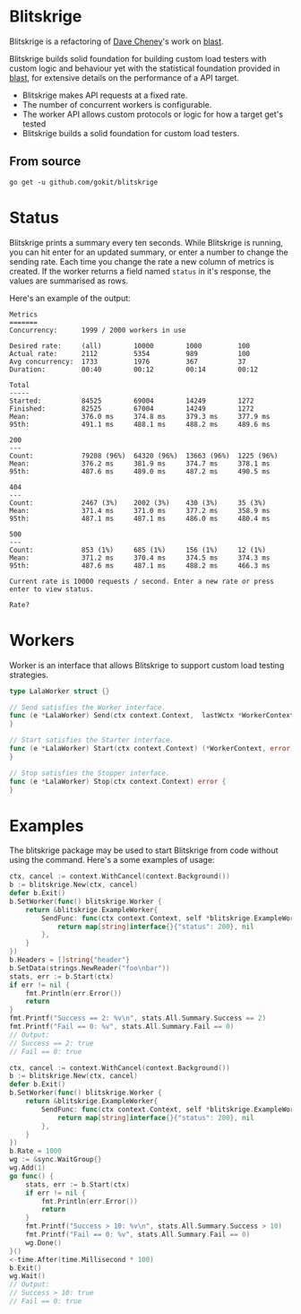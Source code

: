 Blitskrige
==========
Blitskrige is a refactoring of [Dave Cheney](https://github.com/dave)'s work on [blast](https://github.com/dave/blast/).

Blitskrige builds solid foundation for building custom load testers with custom logic and behaviour yet with the 
statistical foundation provided in [blast](https://github.com/dave/blast/), for extensive details on the performance
of a API target. 

 * Blitskrige makes API requests at a fixed rate.
 * The number of concurrent workers is configurable.
 * The worker API allows custom protocols or logic for how a target get's tested
 * Blitskrige builds a solid foundation for custom load testers.

 ## From source
 ```
 go get -u github.com/gokit/blitskrige
 ```

 Status
 ======

 Blitskrige prints a summary every ten seconds. While Blitskrige is running, you can hit enter for an updated
 summary, or enter a number to change the sending rate. Each time you change the rate a new column
 of metrics is created. If the worker returns a field named `status` in it's response, the values
 are summarised as rows.

 Here's an example of the output:

 ```
 Metrics
 =======
 Concurrency:      1999 / 2000 workers in use

 Desired rate:     (all)        10000        1000         100
 Actual rate:      2112         5354         989          100
 Avg concurrency:  1733         1976         367          37
 Duration:         00:40        00:12        00:14        00:12

 Total
 -----
 Started:          84525        69004        14249        1272
 Finished:         82525        67004        14249        1272
 Mean:             376.0 ms     374.8 ms     379.3 ms     377.9 ms
 95th:             491.1 ms     488.1 ms     488.2 ms     489.6 ms

 200
 ---
 Count:            79208 (96%)  64320 (96%)  13663 (96%)  1225 (96%)
 Mean:             376.2 ms     381.9 ms     374.7 ms     378.1 ms
 95th:             487.6 ms     489.0 ms     487.2 ms     490.5 ms

 404
 ---
 Count:            2467 (3%)    2002 (3%)    430 (3%)     35 (3%)
 Mean:             371.4 ms     371.0 ms     377.2 ms     358.9 ms
 95th:             487.1 ms     487.1 ms     486.0 ms     480.4 ms

 500
 ---
 Count:            853 (1%)     685 (1%)     156 (1%)     12 (1%)
 Mean:             371.2 ms     370.4 ms     374.5 ms     374.3 ms
 95th:             487.6 ms     487.1 ms     488.2 ms     466.3 ms

 Current rate is 10000 requests / second. Enter a new rate or press enter to view status.

 Rate?
 ```



Workers
=======

Worker is an interface that allows Blitskrige to support custom load testing strategies. 


```go
type LalaWorker struct {}

// Send satisfies the Worker interface.
func (e *LalaWorker) Send(ctx context.Context,  lastWctx *WorkerContext) (*WorkerContext, error) {
}

// Start satisfies the Starter interface.
func (e *LalaWorker) Start(ctx context.Context) (*WorkerContext, error) {
}

// Stop satisfies the Stopper interface.
func (e *LalaWorker) Stop(ctx context.Context) error {
}
```

Examples
========
The blitskrige package may be used to start Blitskrige from code without using the command. Here's a some 
examples of usage:

```go
ctx, cancel := context.WithCancel(context.Background())
b := blitskrige.New(ctx, cancel)
defer b.Exit()
b.SetWorker(func() blitskrige.Worker {
	return &blitskrige.ExampleWorker{
		SendFunc: func(ctx context.Context, self *blitskrige.ExampleWorker, in map[string]interface{}) (map[string]interface{}, error) {
			return map[string]interface{}{"status": 200}, nil
		},
	}
})
b.Headers = []string{"header"}
b.SetData(strings.NewReader("foo\nbar"))
stats, err := b.Start(ctx)
if err != nil {
	fmt.Println(err.Error())
	return
}
fmt.Printf("Success == 2: %v\n", stats.All.Summary.Success == 2)
fmt.Printf("Fail == 0: %v", stats.All.Summary.Fail == 0)
// Output:
// Success == 2: true
// Fail == 0: true
```

```go
ctx, cancel := context.WithCancel(context.Background())
b := blitskrige.New(ctx, cancel)
defer b.Exit()
b.SetWorker(func() blitskrige.Worker {
	return &blitskrige.ExampleWorker{
		SendFunc: func(ctx context.Context, self *blitskrige.ExampleWorker, in map[string]interface{}) (map[string]interface{}, error) {
			return map[string]interface{}{"status": 200}, nil
		},
	}
})
b.Rate = 1000
wg := &sync.WaitGroup{}
wg.Add(1)
go func() {
	stats, err := b.Start(ctx)
	if err != nil {
		fmt.Println(err.Error())
		return
	}
	fmt.Printf("Success > 10: %v\n", stats.All.Summary.Success > 10)
	fmt.Printf("Fail == 0: %v", stats.All.Summary.Fail == 0)
	wg.Done()
}()
<-time.After(time.Millisecond * 100)
b.Exit()
wg.Wait()
// Output:
// Success > 10: true
// Fail == 0: true
```
 
